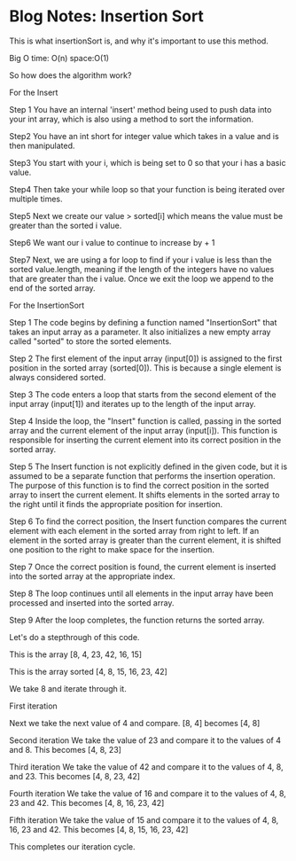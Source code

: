 # Blog Notes: Insertion Sort

<!-- https://codefellows.github.io/common_curriculum/data_structures_and_algorithms/Code_401/class-05/resources/singly_linked_list.html
Linked List article is a good example -->

<!-- [8,4,23,42,16,15] -->

This is what insertionSort is, and why it's important to use this method.


Big O
time: O(n)
space:O(1)


So how does the algorithm work?

For the Insert

Step 1
You have an internal 'insert' method being used to push data into your int array, which is also using a method to sort the information.

Step2
You have an int short for integer value which takes in a value and is then manipulated.

Step3
You start with your i, which is being set to 0 so that your i has a basic value.

Step4
Then take your while loop so that your function is being iterated over multiple times.

Step5
Next we create our value > sorted[i] which means the value must be greater than the sorted i value.

Step6
We want our i value to continue to increase by + 1

Step7
Next, we are using a for loop to find if your i value is less than the sorted value.length, meaning if the length of the integers have no values that are greater than the i value. Once we exit the loop we append to the end of the sorted array.


For the InsertionSort

Step 1
The code begins by defining a function named "InsertionSort" that takes an input array as a parameter. It also initializes a new empty array called "sorted" to store the sorted elements.

Step 2
The first element of the input array (input[0]) is assigned to the first position in the sorted array (sorted[0]). This is because a single element is always considered sorted.

Step 3
The code enters a loop that starts from the second element of the input array (input[1]) and iterates up to the length of the input array.

Step 4
Inside the loop, the "Insert" function is called, passing in the sorted array and the current element of the input array (input[i]). This function is responsible for inserting the current element into its correct position in the sorted array.

Step 5
The Insert function is not explicitly defined in the given code, but it is assumed to be a separate function that performs the insertion operation. The purpose of this function is to find the correct position in the sorted array to insert the current element. It shifts elements in the sorted array to the right until it finds the appropriate position for insertion.

Step 6
To find the correct position, the Insert function compares the current element with each element in the sorted array from right to left. If an element in the sorted array is greater than the current element, it is shifted one position to the right to make space for the insertion.

Step 7
Once the correct position is found, the current element is inserted into the sorted array at the appropriate index.

Step 8
The loop continues until all elements in the input array have been processed and inserted into the sorted array.

Step 9
After the loop completes, the function returns the sorted array.



Let's do a stepthrough of this code.

This is the array
[8, 4, 23, 42, 16, 15]

This is the array sorted
[4, 8, 15, 16, 23, 42]


We take 8 and iterate through it.

First iteration

Next we take the next value of 4 and compare. [8, 4] becomes [4, 8]

Second iteration
We take the value of 23 and compare it to the values of 4 and 8. This becomes [4, 8, 23]

Third iteration
We take the value of 42 and compare it to the values of 4, 8, and 23. This becomes [4, 8, 23, 42]

Fourth iteration
We take the value of 16 and compare it to the values of 4, 8, 23 and 42. This becomes [4, 8, 16, 23, 42]

Fifth iteration
We take the value of 15 and compare it to the values of 4, 8, 16, 23 and 42. This becomes [4, 8, 15, 16, 23, 42]

This completes our iteration cycle.

